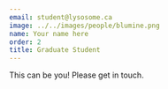 ```yaml
---
email: student@lysosome.ca
image: ../../images/people/blumine.png
name: Your name here
order: 2
title: Graduate Student
---
```

This can be you! Please get in touch.